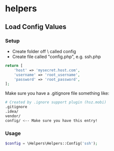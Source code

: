 # helpers

## Load Config Values

### Setup

* Create folder off \ called config
* Create file called "config.php", e.g. ssh.php

```php
return [
    'host' => 'mysecret.host.com',
    'username' => 'root_username',
    'password' => 'root_password',
];
```

Make sure you have a .gitignore file something like:

```sh
# Created by .ignore support plugin (hsz.mobi)
.gitignore
.idea/
vendor/
config/ <-- Make sure you have this entry!
```

### Usage

```php
$config = \Helpers\Helpers::Config('ssh');
```